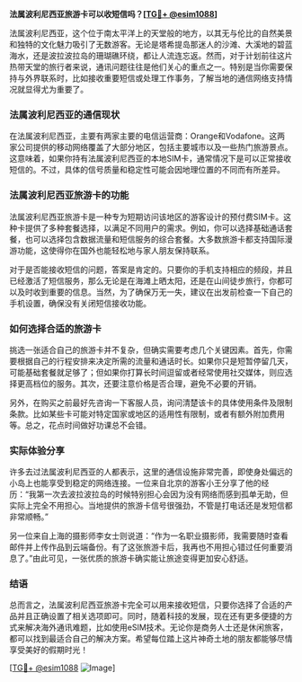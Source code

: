 **法属波利尼西亚旅游卡可以收短信吗？[[TG💪+ @esim1088](https://t.me/s/esim1088)]**

法属波利尼西亚，这个位于南太平洋上的天堂般的地方，以其无与伦比的自然美景和独特的文化魅力吸引了无数游客。无论是塔希提岛那迷人的沙滩、大溪地的碧蓝海水，还是波拉波拉岛的珊瑚礁环绕，都让人流连忘返。然而，对于计划前往这片热带天堂的旅行者来说，通讯问题往往是他们关心的重点之一。特别是当你需要保持与外界联系时，比如接收重要短信或处理工作事务，了解当地的通信网络支持情况就显得尤为重要了。

### 法属波利尼西亚的通信现状

在法属波利尼西亚，主要有两家主要的电信运营商：Orange和Vodafone。这两家公司提供的移动网络覆盖了大部分地区，包括主要城市以及一些热门旅游景点。这意味着，如果你持有法属波利尼西亚的本地SIM卡，通常情况下是可以正常接收短信的。不过，具体的信号质量和稳定性可能会因地理位置的不同而有所差异。

### 法属波利尼西亚旅游卡的功能

法属波利尼西亚旅游卡是一种专为短期访问该地区的游客设计的预付费SIM卡。这种卡提供了多种套餐选择，以满足不同用户的需求。例如，你可以选择基础通话套餐，也可以选择包含数据流量和短信服务的综合套餐。大多数旅游卡都支持国际漫游功能，这使得你在国外也能轻松地与家人朋友保持联系。

对于是否能接收短信的问题，答案是肯定的。只要你的手机支持相应的频段，并且已经激活了短信服务，那么无论是在海滩上晒太阳，还是在山间徒步旅行，你都可以及时收到重要的信息。当然，为了确保万无一失，建议在出发前检查一下自己的手机设置，确保没有关闭短信接收功能。

### 如何选择合适的旅游卡

挑选一张适合自己的旅游卡并不复杂，但确实需要考虑几个关键因素。首先，你需要根据自己的行程安排来决定所需的流量和通话时长。如果你只是短暂停留几天，可能基础套餐就足够了；但如果你打算长时间逗留或者经常使用社交媒体，则应选择更高档位的服务。其次，还要注意价格是否合理，避免不必要的开销。

另外，在购买之前最好先咨询一下客服人员，询问清楚该卡的具体使用条件及限制条款。比如某些卡可能对特定国家或地区的适用性有限制，或者有额外附加费用等。总之，花点时间做好功课总不会错。

### 实际体验分享

许多去过法属波利尼西亚的人都表示，这里的通信设施非常完善，即使身处偏远的小岛上也能享受到稳定的网络连接。一位来自北京的游客小王分享了他的经历：“我第一次去波拉波拉岛的时候特别担心会因为没有网络而感到孤单无助，但实际上完全不用担心。当地提供的旅游卡信号很强劲，不管是打电话还是发短信都非常顺畅。”

另一位来自上海的摄影师李女士则说道：“作为一名职业摄影师，我需要随时查看邮件并上传作品到云端备份。有了这张旅游卡后，我再也不用担心错过任何重要消息了。”由此可见，一张优质的旅游卡确实能让旅途变得更加安心舒适。

### 结语

总而言之，法属波利尼西亚旅游卡完全可以用来接收短信，只要你选择了合适的产品并且正确设置了相关选项即可。同时，随着科技的发展，现在还有更多便捷的方式来解决海外通讯难题，比如使用eSIM技术。无论你是商务人士还是休闲旅客，都可以找到最适合自己的解决方案。希望每位踏上这片神奇土地的朋友都能够尽情享受美好的假期时光！

[[TG💪+ @esim1088](https://t.me/s/esim1088) ![Image](https://i.postimg.cc/4NQfJmqS/Snipaste-2025-05-13-00-14-12.png)]